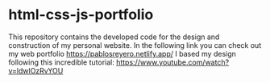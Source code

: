 # html-css-js-portfolio
This repository contains the developed code for the design and construction of my personal website. In the following link you can check out my web portfolio https://pablosreyero.netlify.app/
I based my design following this incredible tutorial: https://www.youtube.com/watch?v=ldwlOzRvYOU
